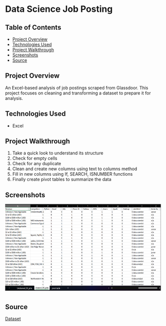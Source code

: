 # Data Science Job Posting

## Table of Contents
+ [Project Overview](#Project-overview)
+ [Technologies Used](#Technologies-Used)
+ [Project Walkthrough](#Project-Walkthrough)
+ [Screenshots](#Screenshots)
+ [Source](#Source)

## Project Overview
 An Excel-based analysis of job postings scraped from Glassdoor. This project focuses on cleaning and transforming a dataset to prepare it for analysis.
 
## Technologies Used
+ Excel

## Project Walkthrough
1. Take a quick look to understand its structure
2. Check for empty cells
3. Check for any duplicate
4. Clean and create new columns using text to columns method
5. Fill in new columns using If, SEARCH, ISNUMBER functions
6. Finally create pivot tables to summarize the data 


## Screenshots
<div style="display: flex; flex-direction: row;">
  <img  style="margin-bottom: 10px;" src="https://github.com/NilArj/Data-Jobs/blob/0e6ec554ba1135d4b926344b3d659ac00fe43963/Images/Captura%20de%20pantalla%202023-08-24%20215536.png" alt="visualization insights" width="600" height="280">

</div>

## Source
[Dataset](https://www.kaggle.com/datasets/rashikrahmanpritom/data-science-job-posting-on-glassdoor?select=Uncleaned_DS_jobs.csv)
